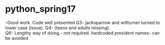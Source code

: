 # python_spring17
-Good work. Code well presented
Q3- jacksparrow and willturner turned to lower case (issue).
Q4- (teens and adults missing).  
Q6- Lengthy way of doing.- not required. hardcoded president names- can be avoided

